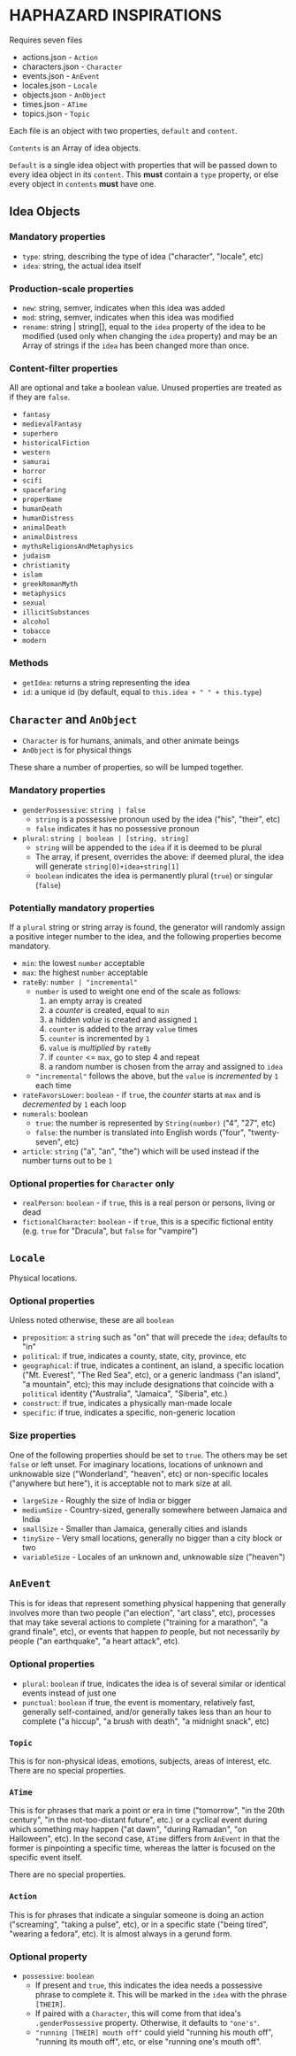 # HAPHAZARD INSPIRATIONS<!-- markdownlint-disable MD024 -->

Requires seven files

* actions.json - `Action`
* characters.json - `Character`
* events.json - `AnEvent`
* locales.json - `Locale`
* objects.json - `AnObject`
* times.json - `ATime`
* topics.json - `Topic`

Each file is an object with two properties, `default` and `content`.

`Contents` is an Array of idea objects.

`Default` is a single idea object with properties that will be passed down to every idea object in its `content`. This **must** contain a `type` property, or else every object in `contents` **must** have one.

## Idea Objects

### Mandatory properties

* `type`: string, describing the type of idea ("character", "locale", etc)
* `idea`: string, the actual idea itself

### Production-scale properties

* `new`: string, semver, indicates when this idea was added
* `mod`: string, semver, indicates when this idea was modified
* `rename`: string | string[], equal to the `idea` property of the idea to be modified (used only when changing the `idea` property) and may be an Array of strings if the `idea` has been changed more than once.

### Content-filter properties

All are optional and take a boolean value. Unused properties are treated as if they are `false`.

* `fantasy`
* `medievalFantasy`
* `superhero`
* `historicalFiction`
* `western`
* `samurai`
* `horror`
* `scifi`
* `spacefaring`
* `properName`
* `humanDeath`
* `humanDistress`
* `animalDeath`
* `animalDistress`
* `mythsReligionsAndMetaphysics`
* `judaism`
* `christianity`
* `islam`
* `greekRomanMyth`
* `metaphysics`
* `sexual`
* `illicitSubstances`
* `alcohol`
* `tobacco`
* `modern`

### Methods

* `getIdea`: returns a string representing the idea
* `id`: a unique id (by default, equal to `this.idea + " " + this.type`)

## `Character` and `AnObject`

* `Character` is for humans, animals, and other animate beings
* `AnObject` is for physical things

These share a number of properties, so will be lumped together.

### Mandatory properties

* `genderPossessive`: `string | false`
  * `string` is a possessive pronoun used by the idea ("his", "their", etc)
  * `false` indicates it has no possessive pronoun
* `plural`: `string | boolean | [string, string]`
  * `string` will be appended to the `idea` if it is deemed to be plural
  * The array, if present, overrides the above: if deemed plural, the idea will generate `string[0]+idea+string[1]`
  * `boolean` indicates the idea is permanently plural (`true`) or singular (`false`)

### Potentially mandatory properties

If a `plural` string or string array is found, the generator will randomly assign a positive integer number to the idea, and the following properties become mandatory.

* `min`: the lowest `number` acceptable
* `max`: the highest `number` acceptable
* `rateBy`: `number | "incremental"`
  * `number` is used to weight one end of the scale as follows:
    1. an empty array is created
    2. a *counter* is created, equal to `min`
    3. a hidden *value* is created and assigned `1`
    4. `counter` is added to the array `value` times
    5. `counter` is incremented by `1`
    6. `value` is *multiplied* by `rateBy`
    7. if `counter` <= `max`, go to step 4 and repeat
    8. a random number is chosen from the array and assigned to `idea`
  * `"incremental"` follows the above, but the `value` is *incremented* by `1` each time
* `rateFavorsLower`: `boolean` - if `true`, the *counter* starts at `max` and is *decremented* by `1` each loop
* `numerals`: boolean
  * `true`: the number is represented by `String(number)` ("4", "27", etc)
  * `false`: the number is translated into English words ("four", "twenty-seven", etc)
* `article`: `string` ("a", "an", "the") which will be used instead if the number turns out to be `1`

### Optional properties for `Character` only

* `realPerson`: `boolean` - if `true`, this is a real person or persons, living or dead
* `fictionalCharacter`: `boolean` - if `true`, this is a specific fictional entity (e.g. `true` for "Dracula", but `false` for "vampire")

## `Locale`

Physical locations.

### Optional properties

Unless noted otherwise, these are all `boolean`

* `preposition`: a `string` such as "on" that will precede the `idea`; defaults to "in"
* `political`: if true, indicates a county, state, city, province, etc
* `geographical`: if true, indicates a continent, an island, a specific location ("Mt. Everest", "The Red Sea", etc), or a generic landmass ("an island", "a mountain", etc); this may include designations that coincide with a `political` identity ("Australia", "Jamaica", "Siberia", etc.)
* `construct`: if true, indicates a physically man-made locale
* `specific`: if true, indicates a specific, non-generic location

### Size properties

One of the following properties should be set to `true`. The others may be set `false` or left unset. For imaginary locations, locations of unknown and unknowable size ("Wonderland", "heaven", etc) or non-specific locales ("anywhere but here"), it is acceptable not to mark size at all.

* `largeSize` - Roughly the size of India or bigger
* `mediumSize` - Country-sized, generally somewhere between Jamaica and India
* `smallSize` - Smaller than Jamaica, generally cities and islands
* `tinySize` - Very small locations, generally no bigger than a city block or two
* `variableSize` - Locales of an unknown and, unknowable size ("heaven")

## `AnEvent`

This is for ideas that represent something physical happening that generally involves more than two people ("an election", "art class", etc), processes that may take several actions to complete ("training for a marathon", "a grand finale", etc), or events that happen *to* people, but not necessarily *by* people ("an earthquake", "a heart attack", etc).

### Optional properties

* `plural`: `boolean` if true, indicates the idea is of several similar or identical events instead of just one
* `punctual`: `boolean` if true, the event is momentary, relatively fast, generally self-contained, and/or generally takes less than an hour to complete ("a hiccup", "a brush with death", "a midnight snack", etc)

### `Topic`

This is for non-physical ideas, emotions, subjects, areas of interest, etc. There are no special properties.

### `ATime`

This is for phrases that mark a point or era in time ("tomorrow", "in the 20th century", "in the not-too-distant future", etc.) or a cyclical event during which something may happen ("at dawn", "during Ramadan", "on Halloween", etc). In the second case, `ATime` differs from `AnEvent` in that the former is pinpointing a specific time, whereas the latter is focused on the specific event itself.

There are no special properties.

### `Action`

This is for phrases that indicate a singular someone is doing an action ("screaming", "taking a pulse", etc), or in a specific state ("being tired", "wearing a fedora", etc). It is almost always in a gerund form.

### Optional property

* `possessive`: `boolean`
  * If present and `true`, this indicates the idea needs a possessive phrase to complete it. This will be marked in the `idea` with the phrase `[THEIR]`.
  * If paired with a `Character`, this will come from that idea's `.genderPossessive` property. Otherwise, it defaults to `"one's"`.
  * `"running [THEIR] mouth off"` could yield "running his mouth off", "running its mouth off", etc, or else "running one's mouth off".

